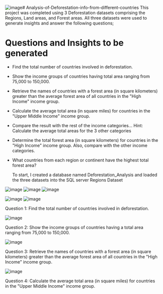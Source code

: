 ![image](https://github.com/Omablu/Analysis-of-Deforestation-info-from-different-countries/assets/119351114/3c92c8e5-21da-4ecf-8b9e-5bfc8957003e)# Analysis-of-Deforestation-info-from-different-countries
This project was completed using 3 Deforestation datasets comprising the Regions, Land areas, and Forest areas.
All three datasets were used to generate insights and answer the following questions;

# Questions and Insights to be generated
* Find the total number of countries involved in deforestation. 
* Show the income groups of countries having total area ranging from 75,000 to 150,000.
* Retrieve the names of countries with a forest area (in square kilometers) greater than the average forest area of all countries in the "High Income" income group.
* Calculate the average total area (in square miles) for countries in the "Upper Middle Income" income group. 
* Compare the result with the rest of the income categories... Hint: Calculate the average total areas for the 3 other categories
* Determine the total forest area (in square kilometers) for countries in the "High Income" income group. Also, compare with the other income categories. 
* What countries from each region or continent have the highest total forest area?

  To start, I created a database named Deforestation_Analysis and loaded the three datasets into the SQL server
Regions Dataset

![image](https://github.com/Omablu/Analysis-of-Deforestation-info-from-different-countries/assets/119351114/d4e70124-5bb8-4cdd-a4d2-b50ad1f8545c)           ![image](https://github.com/Omablu/Analysis-of-Deforestation-info-from-different-countries/assets/119351114/49590e33-94f3-4e16-93fc-d80570588439)               ![image](https://github.com/Omablu/Analysis-of-Deforestation-info-from-different-countries/assets/119351114/a97131df-8d58-4f49-afb3-7081bbab0609)



![image](https://github.com/Omablu/Analysis-of-Deforestation-info-from-different-countries/assets/119351114/49590e33-94f3-4e16-93fc-d80570588439)
![image](https://github.com/Omablu/Analysis-of-Deforestation-info-from-different-countries/assets/119351114/a97131df-8d58-4f49-afb3-7081bbab0609)

  Question 1: Find the total number of countries involved in deforestation.
  
  ![image](https://github.com/Omablu/Analysis-of-Deforestation-info-from-different-countries/assets/119351114/5567d3dd-db23-4528-aa41-3ac700a0c01e)

Question 2: Show the income groups of countries having a total area ranging from 75,000 to 150,000.

![image](https://github.com/Omablu/Analysis-of-Deforestation-info-from-different-countries/assets/119351114/03defcfa-33df-4a07-9b11-be6607872dea)

Question 3: Retrieve the names of countries with a forest area (in square kilometers) greater than the average forest area of all countries in the "High Income" income group.

![image](https://github.com/Omablu/Analysis-of-Deforestation-info-from-different-countries/assets/119351114/6c4ec0af-14e5-4b42-b7c5-6e5acdfc160e)

Question 4: Calculate the average total area (in square miles) for countries in the "Upper Middle Income" income group.


